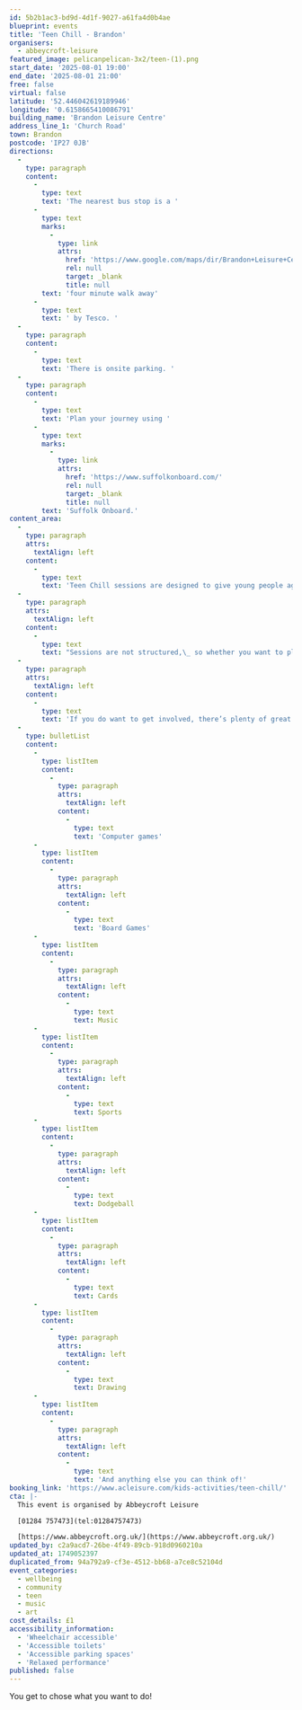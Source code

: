 ```yaml
---
id: 5b2b1ac3-bd9d-4d1f-9027-a61fa4d0b4ae
blueprint: events
title: 'Teen Chill - Brandon'
organisers:
  - abbeycroft-leisure
featured_image: pelicanpelican-3x2/teen-(1).png
start_date: '2025-08-01 19:00'
end_date: '2025-08-01 21:00'
free: false
virtual: false
latitude: '52.446042619189946'
longitude: '0.6158665410086791'
building_name: 'Brandon Leisure Centre'
address_line_1: 'Church Road'
town: Brandon
postcode: 'IP27 0JB'
directions:
  -
    type: paragraph
    content:
      -
        type: text
        text: 'The nearest bus stop is a '
      -
        type: text
        marks:
          -
            type: link
            attrs:
              href: 'https://www.google.com/maps/dir/Brandon+Leisure+Centre/Tesco+Main+Entrance,+Brandon+IP27+0EW/@52.4449953,0.6142848,17.75z/data=!4m14!4m13!1m5!1m1!1s0x47d830cb2fdab5d3:0xf788ef8935208b22!2m2!1d0.6158129!2d52.4459184!1m5!1m1!1s0x47d837334f30acd3:0x7c715c3b13254025!2m2!1d0.6175242!2d52.4444517!3e0?entry=ttu&g_ep=EgoyMDI1MDYwMS4wIKXMDSoASAFQAw%3D%3D'
              rel: null
              target: _blank
              title: null
        text: 'four minute walk away'
      -
        type: text
        text: ' by Tesco. '
  -
    type: paragraph
    content:
      -
        type: text
        text: 'There is onsite parking. '
  -
    type: paragraph
    content:
      -
        type: text
        text: 'Plan your journey using '
      -
        type: text
        marks:
          -
            type: link
            attrs:
              href: 'https://www.suffolkonboard.com/'
              rel: null
              target: _blank
              title: null
        text: 'Suffolk Onboard.'
content_area:
  -
    type: paragraph
    attrs:
      textAlign: left
    content:
      -
        type: text
        text: 'Teen Chill sessions are designed to give young people aged 11-16 the chance to get together in a safe environment. '
  -
    type: paragraph
    attrs:
      textAlign: left
    content:
      -
        type: text
        text: "Sessions are not structured,\_ so whether you want to play games, have a kickabout, or do nothing at all- we don’t mind."
  -
    type: paragraph
    attrs:
      textAlign: left
    content:
      -
        type: text
        text: 'If you do want to get involved, there’s plenty of great activities available for you to take part in, and you’re more than welcome suggest things that you’d like to see added.'
  -
    type: bulletList
    content:
      -
        type: listItem
        content:
          -
            type: paragraph
            attrs:
              textAlign: left
            content:
              -
                type: text
                text: 'Computer games'
      -
        type: listItem
        content:
          -
            type: paragraph
            attrs:
              textAlign: left
            content:
              -
                type: text
                text: 'Board Games'
      -
        type: listItem
        content:
          -
            type: paragraph
            attrs:
              textAlign: left
            content:
              -
                type: text
                text: Music
      -
        type: listItem
        content:
          -
            type: paragraph
            attrs:
              textAlign: left
            content:
              -
                type: text
                text: Sports
      -
        type: listItem
        content:
          -
            type: paragraph
            attrs:
              textAlign: left
            content:
              -
                type: text
                text: Dodgeball
      -
        type: listItem
        content:
          -
            type: paragraph
            attrs:
              textAlign: left
            content:
              -
                type: text
                text: Cards
      -
        type: listItem
        content:
          -
            type: paragraph
            attrs:
              textAlign: left
            content:
              -
                type: text
                text: Drawing
      -
        type: listItem
        content:
          -
            type: paragraph
            attrs:
              textAlign: left
            content:
              -
                type: text
                text: 'And anything else you can think of!'
booking_link: 'https://www.acleisure.com/kids-activities/teen-chill/'
cta: |-
  This event is organised by Abbeycroft Leisure

  [01284 757473](tel:01284757473)

  [https://www.abbeycroft.org.uk/](https://www.abbeycroft.org.uk/)
updated_by: c2a9acd7-26be-4f49-89cb-918d0960210a
updated_at: 1749052397
duplicated_from: 94a792a9-cf3e-4512-bb68-a7ce8c52104d
event_categories:
  - wellbeing
  - community
  - teen
  - music
  - art
cost_details: £1
accessibility_information:
  - 'Wheelchair accessible'
  - 'Accessible toilets'
  - 'Accessible parking spaces'
  - 'Relaxed performance'
published: false
---
```

You get to chose what you want to do!